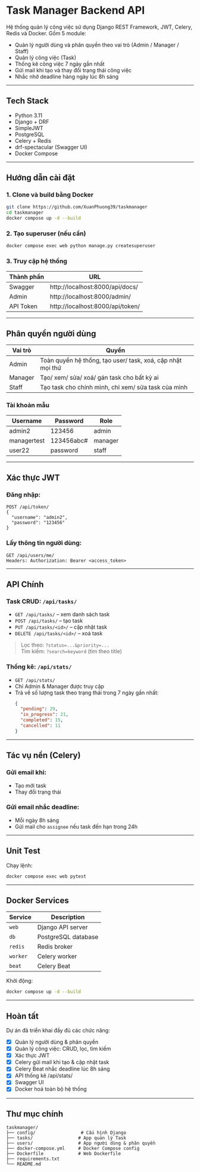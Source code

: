 # Task Manager Backend API

Hệ thống quản lý công việc sử dụng Django REST Framework, JWT, Celery, Redis và Docker. Gồm 5 module:

- Quản lý người dùng và phân quyền theo vai trò (Admin / Manager / Staff)
- Quản lý công việc (Task)
- Thống kê công việc 7 ngày gần nhất
- Gửi mail khi tạo và thay đổi trạng thái công việc
- Nhắc nhở deadline hàng ngày lúc 8h sáng

---

## Tech Stack
- Python 3.11
- Django + DRF
- SimpleJWT
- PostgreSQL
- Celery + Redis
- drf-spectacular (Swagger UI)
- Docker Compose

---

## Hướng dẫn cài đặt

### 1. Clone và build bằng Docker

```bash
git clone https://github.com/XuanPhuong39/taskmanager
cd taskmanager
docker compose up -d --build
```

### 2. Tạo superuser (nếu cần)

```bash
docker compose exec web python manage.py createsuperuser
```

### 3. Truy cập hệ thống

| Thành phần | URL                              |
|------------|----------------------------------|
| Swagger    | http://localhost:8000/api/docs/  |
| Admin      | http://localhost:8000/admin/     |
| API Token  | http://localhost:8000/api/token/ |

---

## Phân quyền người dùng

| Vai trò  | Quyền                                                                 |
|----------|-----------------------------------------------------------------------|
| Admin    | Toàn quyền hệ thống, tạo user/ task, xoá, cập nhật mọi thứ            |
| Manager  | Tạo/ xem/ sửa/ xoá/ gán task cho bất kỳ ai                            |
| Staff    | Tạo task cho chính mình, chỉ xem/ sửa task của mình                   |

### Tài khoản mẫu

| Username    | Password  | Role     |
|-------------|-----------|----------|
| admin2      | 123456    | admin    |
| managertest | 123456abc#| manager  |
| user22      | password  | staff    |

---

## Xác thực JWT

### Đăng nhập:

```
POST /api/token/
{
  "username": "admin2",
  "password": "123456"
}
```

### Lấy thông tin người dùng:

```
GET /api/users/me/
Headers: Authorization: Bearer <access_token>
```

---

## API Chính

### Task CRUD: `/api/tasks/`

- `GET /api/tasks/` – xem danh sách task
- `POST /api/tasks/` – tạo task
- `PUT /api/tasks/<id>/` – cập nhật task
- `DELETE /api/tasks/<id>/` – xoá task

> Lọc theo: `?status=...&priority=...`  
> Tìm kiếm: `?search=keyword` (tìm theo title)

### Thống kê: `/api/stats/`

- `GET /api/stats/`
- Chỉ Admin & Manager được truy cập
- Trả về số lượng task theo trạng thái trong 7 ngày gần nhất:
  ```json
  {
    "pending": 29,
    "in_progress": 21,
    "completed": 15,
    "cancelled": 11
  }
  ```

---

## Tác vụ nền (Celery)

### Gửi email khi:

- Tạo mới task
- Thay đổi trạng thái

### Gửi email nhắc deadline:

- Mỗi ngày 8h sáng
- Gửi mail cho `assignee` nếu task đến hạn trong 24h

---
## Unit Test

Chạy lệnh:

```bash
docker compose exec web pytest
```

---

## Docker Services

| Service | Description        |
|---------|--------------------|
| `web`   | Django API server  |
| `db`    | PostgreSQL database|
| `redis` | Redis broker       |
| `worker`| Celery worker      |
| `beat`  | Celery Beat        |

Khởi động:

```bash
docker compose up -d --build
```

---

## Hoàn tất

Dự án đã triển khai đầy đủ các chức năng:
- [x] Quản lý người dùng & phân quyền
- [x] Quản lý công việc: CRUD, lọc, tìm kiếm
- [x] Xác thực JWT
- [x] Celery gửi mail khi tạo & cập nhật task
- [x] Celery Beat nhắc deadline lúc 8h sáng
- [x] API thống kê /api/stats/
- [x] Swagger UI
- [x] Docker hoá toàn bộ hệ thống

---

## Thư mục chính

```
taskmanager/
├── config/                 # Cấu hình Django
├── tasks/                 # App quản lý Task
├── users/                 # App người dùng & phân quyền
├── docker-compose.yml     # Docker Compose config
├── Dockerfile             # Web Dockerfile
├── requirements.txt
└── README.md
```
